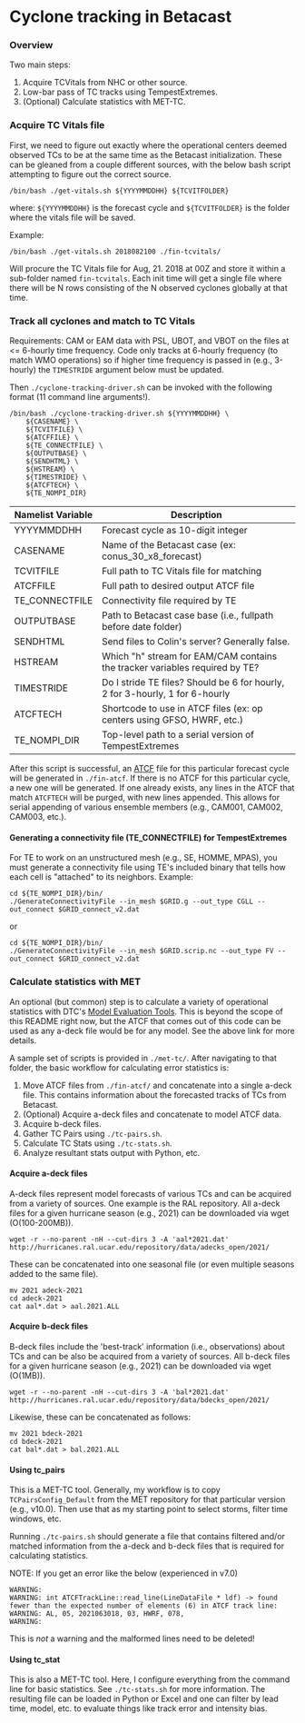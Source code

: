 # Cyclone tracking in Betacast

### Overview

Two main steps:

1. Acquire TCVitals from NHC or other source.
2. Low-bar pass of TC tracks using TempestExtremes.
3. (Optional) Calculate statistics with MET-TC.

### Acquire TC Vitals file

First, we need to figure out exactly where the operational centers deemed observed TCs to be at the same time as the Betacast initialization. These can be gleaned from a couple different sources, with the below bash script attempting to figure out the correct source.

```
/bin/bash ./get-vitals.sh ${YYYYMMDDHH} ${TCVITFOLDER}
```

where: `${YYYYMMDDHH}` is the forecast cycle and `${TCVITFOLDER}` is the folder where the vitals file will be saved.

Example:

```
/bin/bash ./get-vitals.sh 2018082100 ./fin-tcvitals/
```

Will procure the TC Vitals file for Aug, 21. 2018 at 00Z and store it within a sub-folder named `fin-tcvitals`. Each init time will get a single file where there will be N rows consisting of the N observed cyclones globally at that time.

### Track all cyclones and match to TC Vitals

Requirements: CAM or EAM data with PSL, UBOT, and VBOT on the files at <= 6-hourly time frequency. Code only tracks at 6-hourly frequency (to match WMO operations) so if higher time frequency is passed in (e.g., 3-hourly) the `TIMESTRIDE` argument below must be updated.

Then `./cyclone-tracking-driver.sh` can be invoked with the following format (11 command line arguments!).

```
/bin/bash ./cyclone-tracking-driver.sh ${YYYYMMDDHH} \
	${CASENAME} \
	${TCVITFILE} \
	${ATCFFILE} \
	${TE_CONNECTFILE} \
	${OUTPUTBASE} \
	${SENDHTML} \
	${HSTREAM} \
	${TIMESTRIDE} \
	${ATCFTECH} \
	${TE_NOMPI_DIR}
```

| Namelist Variable | Description |
| --- | --- |
| YYYYMMDDHH | Forecast cycle as 10-digit integer |
| CASENAME | Name of the Betacast case (ex: conus_30_x8_forecast) |
| TCVITFILE | Full path to TC Vitals file for matching |
| ATCFFILE | Full path to desired output ATCF file |
| TE_CONNECTFILE | Connectivity file required by TE |
| OUTPUTBASE | Path to Betacast case base (i.e., fullpath before date folder) |
| SENDHTML | Send files to Colin's server? Generally false. |
| HSTREAM | Which "h" stream for EAM/CAM contains the tracker variables required by TE? |
| TIMESTRIDE | Do I stride TE files? Should be 6 for hourly, 2 for 3-hourly, 1 for 6-hourly |
| ATCFTECH | Shortcode to use in ATCF files (ex: op centers using GFSO, HWRF, etc.) |
| TE_NOMPI_DIR | Top-level path to a serial version of TempestExtremes |

After this script is successful, an [ATCF](https://en.wikipedia.org/wiki/Automated_Tropical_Cyclone_Forecasting_System) file for this particular forecast cycle will be generated in `./fin-atcf`. If there is no ATCF for this particular cycle, a new one will be generated. If one already exists, any lines in the ATCF that match `ATCFTECH` will be purged, with new lines appended. This allows for serial appending of various ensemble members (e.g., CAM001, CAM002, CAM003, etc.).

#### Generating a connectivity file (TE_CONNECTFILE) for TempestExtremes

For TE to work on an unstructured mesh (e.g., SE, HOMME, MPAS), you must generate a connectivity file using TE's included binary that tells how each cell is "attached" to its neighbors. Example:

```
cd ${TE_NOMPI_DIR}/bin/
./GenerateConnectivityFile --in_mesh $GRID.g --out_type CGLL --out_connect $GRID_connect_v2.dat
```

or

```
cd ${TE_NOMPI_DIR}/bin/
./GenerateConnectivityFile --in_mesh $GRID.scrip.nc --out_type FV --out_connect $GRID_connect_v2.dat
```

### Calculate statistics with MET

An optional (but common) step is to calculate a variety of operational statistics with DTC's [Model Evaluation Tools](https://dtcenter.org/community-code/model-evaluation-tools-met). This is beyond the scope of this README right now, but the ATCF that comes out of this code can be used as any a-deck file would be for any model. See the above link for more details.

A sample set of scripts is provided in `./met-tc/`. After navigating to that folder, the basic workflow for calculating error statistics is:

1. Move ATCF files from `./fin-atcf/` and concatenate into a single a-deck file. This contains information about the forecasted tracks of TCs from Betacast.
2. (Optional) Acquire a-deck files and concatenate to model ATCF data.
3. Acquire b-deck files.
4. Gather TC Pairs using `./tc-pairs.sh`.
5. Calculate TC Stats using `./tc-stats.sh`.
6. Analyze resultant stats output with Python, etc.

#### Acquire a-deck files

A-deck files represent model forecasts of various TCs and can be acquired from a variety of sources. One example is the RAL repository. All a-deck files for a given hurricane season (e.g., 2021) can be downloaded via wget (O(100-200MB)).

```
wget -r --no-parent -nH --cut-dirs 3 -A 'aal*2021.dat' http://hurricanes.ral.ucar.edu/repository/data/adecks_open/2021/
```

These can be concatenated into one seasonal file (or even multiple seasons added to the same file).

```
mv 2021 adeck-2021
cd adeck-2021
cat aal*.dat > aal.2021.ALL
```

#### Acquire b-deck files

B-deck files include the 'best-track' information (i.e., observations) about TCs and can be also be acquired from a variety of sources. All b-deck files for a given hurricane season (e.g., 2021) can be downloaded via wget (O(1MB)).

```
wget -r --no-parent -nH --cut-dirs 3 -A 'bal*2021.dat' http://hurricanes.ral.ucar.edu/repository/data/bdecks_open/2021/
```

Likewise, these can be concatenated as follows:

```
mv 2021 bdeck-2021
cd bdeck-2021
cat bal*.dat > bal.2021.ALL
```

#### Using tc_pairs

This is a MET-TC tool. Generally, my workflow is to copy `TCPairsConfig_Default` from the MET repository for that particular version (e.g., v10.0). Then use that as my starting point to select storms, filter time windows, etc.

Running `./tc-pairs.sh` should generate a file that contains filtered and/or matched information from the a-deck and b-deck files that is required for calculating statistics.

NOTE: If you get an error like the below (experienced in v7.0)

```
WARNING:
WARNING: int ATCFTrackLine::read_line(LineDataFile * ldf) -> found fewer than the expected number of elements (6) in ATCF track line:
WARNING: AL, 05, 2021063018, 03, HWRF, 078,
WARNING:
```

This is *not* a warning and the malformed lines need to be deleted!

#### Using tc_stat

This is also a MET-TC tool. Here, I configure everything from the command line for basic statistics. See `./tc-stats.sh` for more information. The resulting file can be loaded in Python or Excel and one can filter by lead time, model, etc. to evaluate things like track error and intensity bias.
